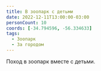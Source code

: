 ```yaml
---
title: В зоопарк с детьми
date: 2022-12-11T13:00:00-03:00
personCount: 10
coords: [-34.794596, -56.334633]
tags:
  - Зоопарк
  - За городом
---
```


Поход в зоопарк вместе с детьми.
